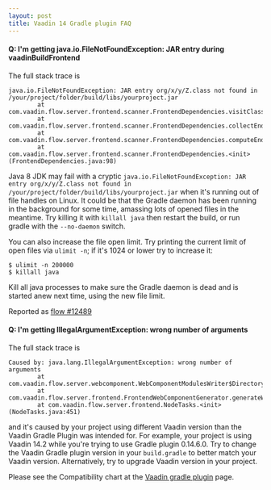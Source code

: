 ```yaml
---
layout: post
title: Vaadin 14 Gradle plugin FAQ
---
```


#### Q: I'm getting java.io.FileNotFoundException: JAR entry during vaadinBuildFrontend

The full stack trace is
```
java.io.FileNotFoundException: JAR entry org/x/y/Z.class not found in /your/project/folder/build/libs/yourproject.jar
        at com.vaadin.flow.server.frontend.scanner.FrontendDependencies.visitClass(FrontendDependencies.java:490)
        at com.vaadin.flow.server.frontend.scanner.FrontendDependencies.collectEndpoints(FrontendDependencies.java:250)
        at com.vaadin.flow.server.frontend.scanner.FrontendDependencies.computeEndpoints(FrontendDependencies.java:228)
        at com.vaadin.flow.server.frontend.scanner.FrontendDependencies.<init>(FrontendDependencies.java:98)
```

Java 8 JDK may fail with a cryptic
`java.io.FileNotFoundException: JAR entry org/x/y/Z.class not found in /your/project/folder/build/libs/yourproject.jar`
when it's running out of file handles on Linux. It could be that the Gradle daemon has been running in the background
for some time, amassing lots of opened files in the meantime. Try killing it with `killall java` then restart
the build, or run gradle with the `--no-daemon` switch.

You can also increase the file open limit. Try printing the current limit of open files via `ulimit -n`; if it's 1024 or lower
try to increase it:

```
$ ulimit -n 200000
$ killall java
```

Kill all java processes to make sure the Gradle daemon is dead and is started anew next time, using the new
file limit.

Reported as [flow #12489](https://github.com/vaadin/flow/issues/12489)

#### Q: I'm getting IllegalArgumentException: wrong number of arguments

The full stack trace is

```
Caused by: java.lang.IllegalArgumentException: wrong number of arguments
        at com.vaadin.flow.server.webcomponent.WebComponentModulesWriter$DirectoryWriter.generateWebComponentsToDirectory(WebComponentModulesWriter.java:246)
        at com.vaadin.flow.server.frontend.FrontendWebComponentGenerator.generateWebComponents(FrontendWebComponentGenerator.java:95)
        at com.vaadin.flow.server.frontend.NodeTasks.<init>(NodeTasks.java:451)
```

and it's caused by your project using different Vaadin version than the Vaadin Gradle Plugin was intended for.
For example, your project is using Vaadin 14.2 while you're trying to use Gradle plugin 0.14.6.0. Try to change the Vaadin Gradle
plugin version in your `build.gradle` to better match your Vaadin version.
Alternatively, try to upgrade Vaadin version in your project.

Please see the Compatibility chart at the [Vaadin gradle plugin](https://github.com/vaadin/vaadin-gradle-plugin/) page.

